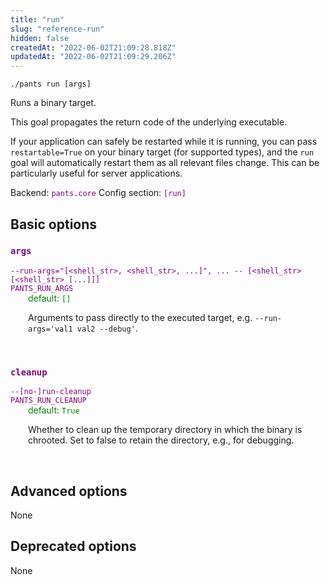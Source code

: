 ```yaml
---
title: "run"
slug: "reference-run"
hidden: false
createdAt: "2022-06-02T21:09:28.818Z"
updatedAt: "2022-06-02T21:09:29.206Z"
---
```

```
./pants run [args]
```
Runs a binary target.

This goal propagates the return code of the underlying executable.

If your application can safely be restarted while it is running, you can pass `restartable=True` on your binary target (for supported types), and the `run` goal will automatically restart them as all relevant files change. This can be particularly useful for server applications.

Backend: <span style="color: purple"><code>pants.core</code></span>
Config section: <span style="color: purple"><code>[run]</code></span>

## Basic options

<div style="color: purple">
  <h3><code>args</code></h3>
  <code>--run-args=&quot;[&lt;shell_str&gt;, &lt;shell_str&gt;, ...]&quot;, ... -- [&lt;shell_str&gt; [&lt;shell_str&gt; [...]]]</code><br>
  <code>PANTS_RUN_ARGS</code><br>
</div>
<div style="padding-left: 2em;">
<span style="color: green">default: <code>[]</code></span>

<br>

Arguments to pass directly to the executed target, e.g. `--run-args='val1 val2 --debug'`.
</div>
<br>

<div style="color: purple">
  <h3><code>cleanup</code></h3>
  <code>--[no-]run-cleanup</code><br>
  <code>PANTS_RUN_CLEANUP</code><br>
</div>
<div style="padding-left: 2em;">
<span style="color: green">default: <code>True</code></span>

<br>

Whether to clean up the temporary directory in which the binary is chrooted. Set to false to retain the directory, e.g., for debugging.
</div>
<br>


## Advanced options

None

## Deprecated options

None